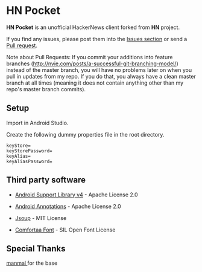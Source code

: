 HN Pocket
============

**HN Pocket** is an unofficial HackerNews client forked from **HN** project.

If you find any issues, please post them into the [Issues section](https://github.com/vomaksh/hnpocket/issues) or send a
[Pull request](https://github.com/vomaksh/hnpocket/pulls).

Note about Pull Requests: If you commit your additions into feature branches (http://nvie.com/posts/a-successful-git-branching-model/) instead of
the master branch, you will have no problems later on when you pull in updates from my repo. If you do that, you always have a clean
master branch at all times (meaning it does not contain anything other than my repo's master branch commits).

## Setup

Import in Android Studio.

Create the following dummy properties file in the root directory.
```
keyStore=
keyStorePassword=
keyAlias=
keyAliasPassword=
```

## Third party software

* [Android Support Library v4](http://developer.android.com/tools/extras/support-library.html) - Apache License 2.0
* [Android Annotations](https://github.com/excilys/androidannotations) - Apache License 2.0
* [Jsoup](http://jsoup.org) - MIT License

* [Comfortaa Font](http://www.google.com/webfonts/specimen/Comfortaa) - SIL Open Font License

## Special Thanks
[manmal ](https://github.com/manmal) for the base
